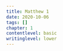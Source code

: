```yaml
---
title: Matthew 1
date: 2020-10-06
tags: []
chapter: 1
contentlevel: basic
writinglevel: lower
---
```


